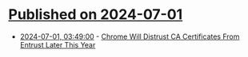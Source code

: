 # [Published on 2024-07-01](index.md)

* [2024-07-01, 03:49:00](https://soylentnews.org/article.pl?sid=24/06/29/1450257&from=rss) - [Chrome Will Distrust CA Certificates From Entrust Later This Year](https://soylentnews.org/article.pl?sid=24/06/29/1450257&from=rss)
